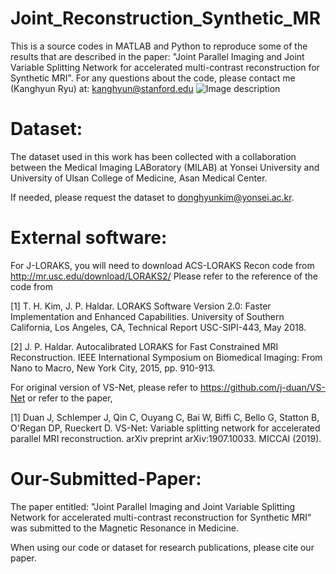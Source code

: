 # Joint_Reconstruction_Synthetic_MR

This is a source codes in MATLAB and Python to reproduce some of the results that are described in the paper: "Joint Parallel Imaging and Joint Variable Splitting Network for accelerated multi-contrast reconstruction for Synthetic MRI". For any questions about the code, please contact me (Kanghyun Ryu) at: kanghyun@stanford.edu
![Image description](link-to-image)

# Dataset:
The dataset used in this work has been collected with a collaboration between the Medical Imaging LABoratory (MILAB) at Yonsei University and University of Ulsan College of Medicine, Asan Medical Center. 

If needed, please request the dataset to donghyunkim@yonsei.ac.kr.

# External software: 
For J-LORAKS, you will need to download ACS-LORAKS Recon code from http://mr.usc.edu/download/LORAKS2/
Please refer to the reference of the code from

[1] T. H. Kim, J. P. Haldar.  LORAKS Software Version 2.0:
    Faster Implementation and Enhanced Capabilities.  University of Southern
    California, Los Angeles, CA, Technical Report USC-SIPI-443, May 2018.

[2] J. P. Haldar. Autocalibrated LORAKS for Fast Constrained MRI
    Reconstruction. IEEE International Symposium on Biomedical Imaging: From
    Nano to Macro, New York City, 2015, pp. 910-913.

For original version of VS-Net, please refer to https://github.com/j-duan/VS-Net
or refer to the paper,

[1] Duan J, Schlemper J, Qin C, Ouyang C, Bai W, Biffi C, Bello G, Statton B, O'Regan DP, Rueckert D. VS-Net: Variable splitting network for accelerated parallel MRI reconstruction. arXiv preprint arXiv:1907.10033. MICCAI (2019).

# Our-Submitted-Paper:

The paper entitled: "Joint Parallel Imaging and Joint Variable Splitting Network for accelerated multi-contrast reconstruction for Synthetic MRI" was submitted to the Magnetic Resonance in Medicine.

When using our code or dataset for research publications, please cite our paper.
